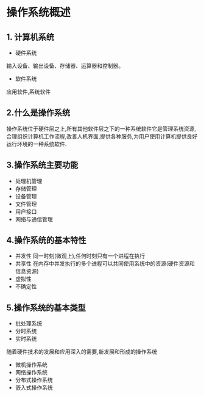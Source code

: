 # 操作系统概述


## 1. 计算机系统

- 硬件系统

输入设备、输出设备、存储器、运算器和控制器。

- 软件系统

应用软件,系统软件

## 2.什么是操作系统

操作系统位于硬件层之上,所有其他软件层之下的一种系统软件它是管理系统资源,合理组织计算机工作流程,改善人机界面,提供各种服务,为用户使用计算机提供良好运行环境的一种系统软件.

## 3.操作系统主要功能

- 处理机管理
- 存储管理
- 设备管理
- 文件管理
- 用户接口
- 网络与通信管理

## 4.操作系统的基本特性

- 并发性  同一时刻(微观上),任何时刻只有一个进程在执行
- 共享性  在内存中并发执行的多个进程可以共同使用系统中的资源(硬件资源和信息资源)
- 虚拟性
- 不确定性

## 5.操作系统的基本类型

- 批处理系统
- 分时系统
- 实时系统

随着硬件技术的发展和应用深入的需要,新发展和形成的操作系统

- 微机操作系统
- 网络操作系统
- 分布式操作系统
- 嵌入式操作系统


